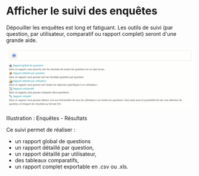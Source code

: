 # Afficher le suivi des enquêtes

Dépouiller les enquêtes est long et fatiguant. Les outils de suivi \(par question, par utilisateur, comparatif ou rapport complet\) seront d'une grande aide.

![](../../.gitbook/assets/image249%20%281%29.png)

Illustration : Enquêtes - Résultats

Ce suivi permet de réaliser :

* un rapport global de questions
* un rapport détaillé par question,
* un rapport détaillé par utilisateur,
* des tableaux comparatifs,
* un rapport complet exportable en .csv ou .xls.

